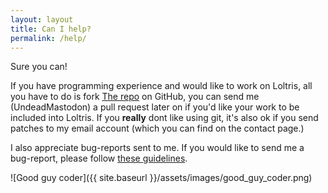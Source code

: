 ```yaml
---
layout: layout
title: Can I help?
permalink: /help/
---
```


Sure you can!

If you have programming experience and would like to work on Loltris,
all you have to do is fork [The repo](https://github.com/UndeadMastodon/Loltris)
on GitHub, you can send me (UndeadMastodon) a pull request later on if you'd
like your work to be included into Loltris. If you **really** dont like using git,
it's also ok if you send patches to my email account (which you can find on the contact
page.)

I also appreciate bug-reports sent to me. If you would like to send me a bug-report,
please follow [these guidelines](https://developer.mozilla.org/en-US/docs/Mozilla/QA/Bug_writing_guidelines).

![Good guy coder]({{ site.baseurl }}/assets/images/good_guy_coder.png)
